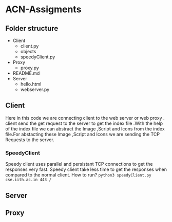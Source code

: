 # ACN-Assigments

## Folder structure

- Client
   - client.py
  -  objects
  - speedyClient.py
- Proxy
   - proxy.py
- README.md
- Server
    - hello.html
    - webserver.py

## Client
   Here in this code we are connecting client to the web server or web proxy .
   client send the get request to the server to get the index file .With the help of the index file we can abstract the         Image ,Script and Icons from the index file.For abstacting these Image ,Script and Icons we are sending the TCP Requests 
   to the server.

### SpeedyClient
   Speedy client uses parallel and persistant TCP connections to get the responses very fast. Speedy client take less time to get the responses when compared to the normal client.
   How to run?
 `python3 speedyClient.py cse.iith.ac.in 443 / `

## Server

## Proxy
